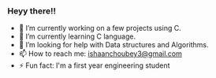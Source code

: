 ### Heyy there!!


- 🔭 I’m currently working on a few projects using C.
- 🌱 I’m currently learning C language.
- 🤔 I’m looking for help with Data structures and Algorithms.
- 📫 How to reach me: ishaanchoubey3@gmail.com
- ⚡ Fun fact: I'm a first year engineering student

